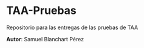# TAA-Pruebas
Repositorio para las entregas de las pruebas de TAA

**Autor**: Samuel Blanchart Pérez
